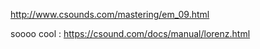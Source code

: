 http://www.csounds.com/mastering/em_09.html

soooo cool : https://csound.com/docs/manual/lorenz.html

